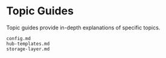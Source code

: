 # Topic Guides
Topic guides provide in-depth explanations of specific topics.

```{toctree}
config.md
hub-templates.md
storage-layer.md
```
